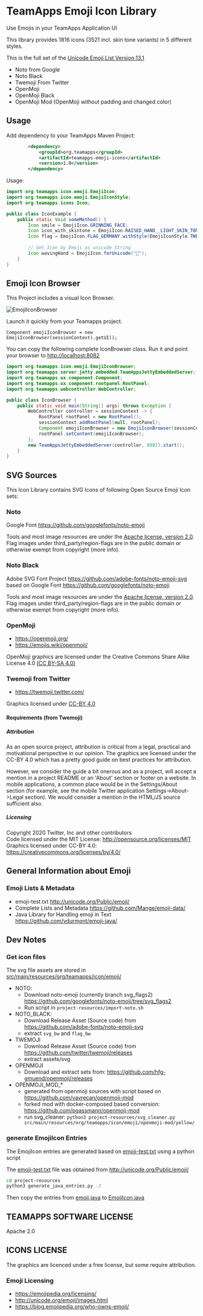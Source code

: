 # TeamApps Emoji Icon Library

Use Emojis in your TeamApps Application UI

This library provides 1816 icons (3521 incl. skin tone variants) in 5 different styles.

This is the full set of the [Unicode Emoji List Version 13.1](https://www.unicode.org/emoji/charts-13.1/emoji-list.html)

* Noto from Google
* Noto Black
* Twemoji From Twitter
* OpenMoji
* OpenMoji Black
* OpenMoji Mod (OpenMoji without padding and changed color)

## Usage

Add dependency to your TeamApps Maven Project:

~~~xml
        <dependency>
            <groupId>org.teamapps</groupId>
            <artifactId>teamapps-emoji-icons</artifactId>
            <version>1.0</version>
        </dependency>
~~~

Usage:

~~~java
import org.teamapps.icon.emoji.EmojiIcon;
import org.teamapps.icon.emoji.EmojiIconStyle;
import org.teamapps.icons.Icon;

public class IconExample {
    public static Void someMethod() {
        Icon smile = EmojiIcon.GRINNING_FACE;
        Icon icon_with_skintone = EmojiIcon.RAISED_HAND__LIGHT_SKIN_TONE.withStyle(EmojiIconStyle.OPENMOJI_COLOR);
        Icon flag = EmojiIcon.FLAG_GERMANY.withStyle(EmojiIconStyle.TWEMOJI);
        
        // Get Icon by Emoji as unicode String
        Icon wavingHand = EmojiIcon.forUnicode("👋");
    }
}
~~~

## Emoji Icon Browser

This Project includes a visual Icon Browser.

![EmojiIconBrowser](./project-resources/EmojiIconBrowser.png)

Launch it quickly from your Teamapps project.

`Component emojiIconBrowser = new EmojiIconBrowser(sessionContext).getUI();`

You can copy the following complete IconBrowser class. Run it and point your browser to <http://localhost:8082>

~~~java
import org.teamapps.icon.emoji.EmojiIconBrowser;
import org.teamapps.server.jetty.embedded.TeamAppsJettyEmbeddedServer;
import org.teamapps.ux.component.Component;
import org.teamapps.ux.component.rootpanel.RootPanel;
import org.teamapps.webcontroller.WebController;

public class IconBrowser {
    public static void main(String[] args) throws Exception {
        WebController controller = sessionContext -> {
            RootPanel rootPanel = new RootPanel();
            sessionContext.addRootPanel(null, rootPanel);
            Component emojiIconBrowser = new EmojiIconBrowser(sessionContext).getUI();
            rootPanel.setContent(emojiIconBrowser);
        };
        new TeamAppsJettyEmbeddedServer(controller, 8082).start();
    }
}
~~~

## SVG Sources

This Icon Library contains SVG Icons of following Open Source Emoji Icon sets:

### Noto

Google Font https://github.com/googlefonts/noto-emoji

Tools and most image resources are under the [Apache license, version 2.0](https://github.com/googlefonts/noto-emoji/blob/main/LICENSE). Flag images under third_party/region-flags are in the public domain or otherwise exempt from copyright (more info).

### Noto Black

Adobe SVG Font Project https://github.com/adobe-fonts/noto-emoji-svg based on
Google Font https://github.com/googlefonts/noto-emoji

Tools and most image resources are under the [Apache license, version 2.0](https://github.com/googlefonts/noto-emoji/blob/main/LICENSE). Flag images under third_party/region-flags are in the public domain or otherwise exempt from copyright (more info).

###  OpenMoji

* https://openmoji.org/
* https://emojis.wiki/openmoji/

OpenMoji graphics are licensed under the Creative Commons Share Alike License 4.0 [(CC BY-SA 4.0)](https://creativecommons.org/licenses/by-sa/4.0/)

### Twemoji from Twitter

* https://twemoji.twitter.com/

Graphics licensed under [CC-BY 4.0](https://creativecommons.org/licenses/by/4.0/)

#### Requirements (from Twemoji)

##### Attribution

As an open source project, attribution is critical from a legal, practical and motivational perspective in our opinion. The graphics are licensed under the CC-BY 4.0 which has a pretty good guide on best practices for attribution.

However, we consider the guide a bit onerous and as a project, will accept a mention in a project README or an 'About' section or footer on a website. In mobile applications, a common place would be in the Settings/About section (for example, see the mobile Twitter application Settings->About->Legal section). We would consider a mention in the HTML/JS source sufficient also.

##### Licensing

Copyright 2020 Twitter, Inc and other contributors <br>
Code licensed under the MIT License: http://opensource.org/licenses/MIT <br>
Graphics licensed under CC-BY 4.0: https://creativecommons.org/licenses/by/4.0/

## General Information about Emoji 

### Emoji Lists & Metadata

* emoji-test.txt http://unicode.org/Public/emoji/
* Complete Lists and Metadata https://github.com/Mange/emoji-data/
* Java Library for Handling emoji in Text https://github.com/vdurmont/emoji-java/

## Dev Notes

### Get icon files

The svg file assets are stored in [src/main/resources/org/teamapps/icon/emoji/](./src/main/resources/org/teamapps/icon/emoji/)

* NOTO:
  * Download noto-emoji (currently branch svg_flags2) https://github.com/googlefonts/noto-emoji/tree/svg_flags2
  * Run script in `project-resources/import-noto.sh`
* NOTO_BLACK:
  * Download Release Asset (Source code) from https://github.com/adobe-fonts/noto-emoji-svg
  * extract `svg_bw` and `flag_bw`
* TWEMOJI
  * Download Release Asset (Source code) from https://github.com/twitter/twemoji/releases
  * extract assets/svg
* OPENMOJI
  * Download and extract sets from: https://github.com/hfg-gmuend/openmoji/releases
* OPENMOJI_MOD_*
  * generated from openmoji sources with script based on https://github.com/vavrecan/openmoji-mod
  * forked mod with docker-composed based conversion: https://github.com/pgassmann/openmoji-mod
  * run svg_cleaner: `python3 project-resources/svg_cleaner.py src/main/resources/org/teamapps/icon/emoji/openmoji-mod/yellow/`
  
### generate EmojiIcon Entries

The EmojiIcon entries are generated based on [emoji-test.txt](project-resources/emoji-test-13.1.txt) using a python script

The [emoji-test.txt](project-resources/emoji-test-13.1.txt) file was obtained from http://unicode.org/Public/emoji/

~~~bash
cd project-resources
python3 generate_java_entries.py -J
~~~

Then copy the entries from [emoji.java](project-resources/emoji.java) to [EmojiIcon.java](src/main/java/org/teamapps/icon/emoji/EmojiIcon.java)


## TEAMAPPS SOFTWARE LICENSE

Apache 2.0

## ICONS LICENSE

The graphics are licenced under a free license, but some require attribution.


### Emoji Licensing

* https://emojipedia.org/licensing/
* http://unicode.org/emoji/images.html
* https://blog.emojipedia.org/who-owns-emoji/
